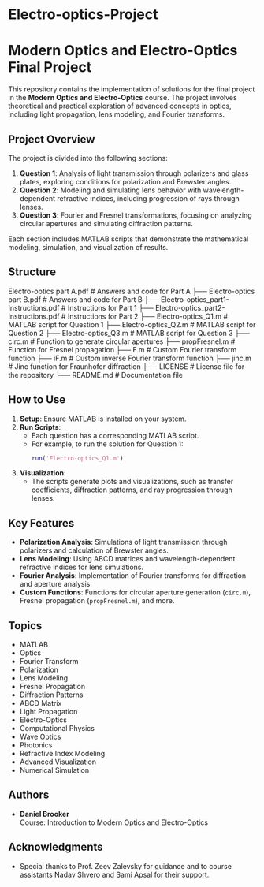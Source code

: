 # Electro-optics-Project
# Modern Optics and Electro-Optics Final Project

This repository contains the implementation of solutions for the final project in the **Modern Optics and Electro-Optics** course. The project involves theoretical and practical exploration of advanced concepts in optics, including light propagation, lens modeling, and Fourier transforms.

## Project Overview

The project is divided into the following sections:
1. **Question 1**: Analysis of light transmission through polarizers and glass plates, exploring conditions for polarization and Brewster angles.
2. **Question 2**: Modeling and simulating lens behavior with wavelength-dependent refractive indices, including progression of rays through lenses.
3. **Question 3**: Fourier and Fresnel transformations, focusing on analyzing circular apertures and simulating diffraction patterns.

Each section includes MATLAB scripts that demonstrate the mathematical modeling, simulation, and visualization of results.

## Structure
Electro-optics part A.pdf # Answers and code for Part A ├── Electro-optics part B.pdf # Answers and code for Part B ├── Electro-optics_part1-Instructions.pdf # Instructions for Part 1 ├── Electro-optics_part2-Instructions.pdf # Instructions for Part 2 ├── Electro-optics_Q1.m # MATLAB script for Question 1 ├── Electro-optics_Q2.m # MATLAB script for Question 2 ├── Electro-optics_Q3.m # MATLAB script for Question 3 ├── circ.m # Function to generate circular apertures ├── propFresnel.m # Function for Fresnel propagation ├── F.m # Custom Fourier transform function ├── iF.m # Custom inverse Fourier transform function ├── jinc.m # Jinc function for Fraunhofer diffraction ├── LICENSE # License file for the repository └── README.md # Documentation file

## How to Use

1. **Setup**: Ensure MATLAB is installed on your system.
2. **Run Scripts**:
   - Each question has a corresponding MATLAB script.
   - For example, to run the solution for Question 1:
     ```matlab
     run('Electro-optics_Q1.m')
     ```
3. **Visualization**:
   - The scripts generate plots and visualizations, such as transfer coefficients, diffraction patterns, and ray progression through lenses.

## Key Features

- **Polarization Analysis**: Simulations of light transmission through polarizers and calculation of Brewster angles.
- **Lens Modeling**: Using ABCD matrices and wavelength-dependent refractive indices for lens simulations.
- **Fourier Analysis**: Implementation of Fourier transforms for diffraction and aperture analysis.
- **Custom Functions**: Functions for circular aperture generation (`circ.m`), Fresnel propagation (`propFresnel.m`), and more.

## Topics

- MATLAB  
- Optics  
- Fourier Transform  
- Polarization  
- Lens Modeling  
- Fresnel Propagation  
- Diffraction Patterns  
- ABCD Matrix  
- Light Propagation  
- Electro-Optics  
- Computational Physics  
- Wave Optics  
- Photonics  
- Refractive Index Modeling  
- Advanced Visualization  
- Numerical Simulation  

## Authors

- **Daniel Brooker**  
  Course: Introduction to Modern Optics and Electro-Optics  

## Acknowledgments

- Special thanks to Prof. Zeev Zalevsky for guidance and to course assistants Nadav Shvero and Sami Apsal for their support.

